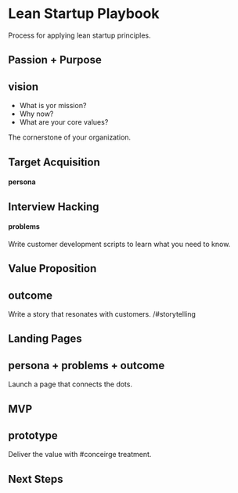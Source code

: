Lean Startup Playbook
================================

Process for applying lean startup principles.

Passion &#043; Purpose
------------------------- 
## vision

* What is yor mission?
* Why now?
* What are your core values?

The cornerstone of your organization.

Target Acquisition
------------------------- 
#### persona

Interview Hacking
------------------------- 
#### problems 

Write customer development scripts to learn what you need to know.

Value Proposition
------------------------- 
## outcome

Write a story that resonates with customers. /#storytelling

Landing Pages
------------------------- 
## persona + problems + outcome

Launch a page that connects the dots.

MVP
------------------------- 
## prototype

Deliver the value with #conceirge treatment.

Next Steps
-------------------------
